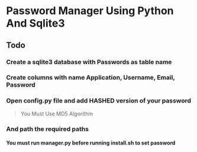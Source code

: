 # Password Manager Using Python And Sqlite3

## Todo

### Create a sqlite3 database with Passwords as table name
### Create columns with name Application, Username, Email, Password
### Open config.py file and add HASHED version of your password
> You Must Use MD5 Algorithm
### And path the required paths
#### You must run manager.py before running install.sh to set password
